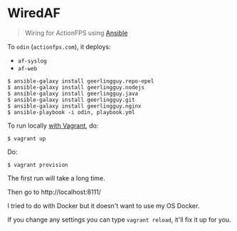 # WiredAF
> Wiring for ActionFPS using [Ansible](http://docs.ansible.com/ansible/index.html)

To `odin` (`actionfps.com`), it deploys:
* `af-syslog`
* `af-web`

```
$ ansible-galaxy install geerlingguy.repo-epel
$ ansible-galaxy install geerlingguy.nodejs
$ ansible-galaxy install geerlingguy.java
$ ansible-galaxy install geerlingguy.git
$ ansible-galaxy install geerlingguy.nginx
$ ansible-playbook -i odin, playbook.yml
```

To run locally [with Vagrant](https://www.vagrantup.com/docs/provisioning/ansible.html), do:

```
$ vagrant up
```

Do:
```
$ vagrant provision
```

The first run will take a long time.

Then go to http://localhost:8111/

I tried to do with Docker but it doesn't want to use my OS Docker.

If you change any settings you can type `vagrant reload`, it'll fix it up for you.